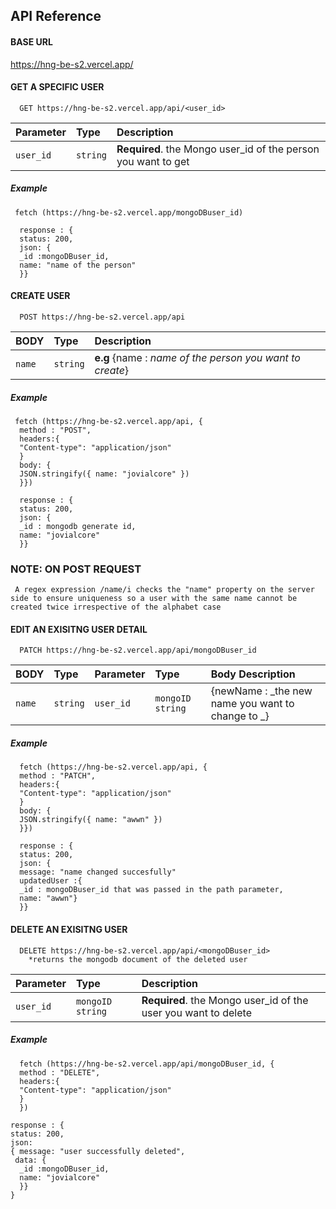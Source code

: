 ## API Reference

#### BASE URL

<https://hng-be-s2.vercel.app/>

#### GET A SPECIFIC USER

```http
  GET https://hng-be-s2.vercel.app/api/<user_id>
```

| Parameter | Type     | Description                                                   |
| :-------- | :------- | :------------------------------------------------------------ |
| `user_id` | `string` | **Required**. the Mongo user_id of the person you want to get |

##### Example

```http
 fetch (https://hng-be-s2.vercel.app/mongoDBuser_id)

  response : {
  status: 200,
  json: {
  _id :mongoDBuser_id,
  name: "name of the person"
  }}
```

#### CREATE USER

```http
  POST https://hng-be-s2.vercel.app/api

```

| BODY   | Type     | Description                                              |
| :----- | :------- | :------------------------------------------------------- |
| `name` | `string` | **e.g** {name : _name of the person you want to create_} |

##### Example

```http
 fetch (https://hng-be-s2.vercel.app/api, {
  method : "POST",
  headers:{
  "Content-type": "application/json"
  }
  body: {
  JSON.stringify({ name: "jovialcore" })
  }})

  response : {
  status: 200,
  json: {
  _id : mongodb generate id,
  name: "jovialcore"
  }}
```

### NOTE: ON POST REQUEST

```
 A regex expression /name/i checks the "name" property on the server side to ensure uniqueness so a user with the same name cannot be created twice irrespective of the alphabet case
```

#### EDIT AN EXISITNG USER DETAIL

```http
  PATCH https://hng-be-s2.vercel.app/api/mongoDBuser_id
```

| BODY   | Type     | Parameter | Type             | Body Description                                  |
| :----- | :------- | :-------- | :--------------- | :------------------------------------------------ |
| `name` | `string` | `user_id` | `mongoID string` | {newName : _the new name you want to change to _} |

##### Example

```http
  fetch (https://hng-be-s2.vercel.app/api, {
  method : "PATCH",
  headers:{
  "Content-type": "application/json"
  }
  body: {
  JSON.stringify({ name: "awwn" })
  }})

  response : {
  status: 200,
  json: {
  message: "name changed succesfully"
  updatedUser :{
  _id : mongoDBuser_id that was passed in the path parameter,
  name: "awwn"}
  }}
```

#### DELETE AN EXISITNG USER

```http
  DELETE https://hng-be-s2.vercel.app/api/<mongoDBuser_id>
    *returns the mongodb document of the deleted user
```

| Parameter | Type             | Description                                                    |
| :-------- | :--------------- | :------------------------------------------------------------- |
| `user_id` | `mongoID string` | **Required**. the Mongo user_id of the user you want to delete |

##### Example

```http
  fetch (https://hng-be-s2.vercel.app/api/mongoDBuser_id, {
  method : "DELETE",
  headers:{
  "Content-type": "application/json"
  }
  })

response : {
status: 200,
json:
{ message: "user successfully deleted",
 data: {
  _id :mongoDBuser_id,
  name: "jovialcore"
  }}
}
```
